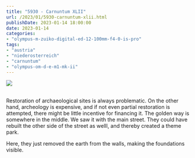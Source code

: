 ```yaml
---
title: "5930 - Carnuntum XLII"
url: /2023/01/5930-carnuntum-xlii.html
publishDate: 2023-01-14 18:00:00
date: 2023-01-14
categories:
- "olympus-m-zuiko-digital-ed-12-100mm-f4-0-is-pro"
tags:
- "austria"
- "niederosterreich"
- "carnuntum"
- "olympus-om-d-e-m1-mk-ii"
---
```

<div class="container">
<div class="center"><a target="_blank" href="https://d25zfm9zpd7gm5.cloudfront.net/1200x1200/2019/20190922_105746_lr.jpg"><img class="webfeedsFeaturedVisual" src="https://d25zfm9zpd7gm5.cloudfront.net/0600x0600/2019/20190922_105746_lr.jpg" /></a></div>
</div>
<br />

Restoration of archaeological sites is always problematic.
On the other hand, archeology is expensive, and if not even
partial restoration is attempted, there might be little
incentive for financing it. The golden way is somewhere in
the middle. We saw it with the main street. They could have
rebuilt the other side of the street as welll, and thereby
created a theme park.

Here, they just removed the earth from the walls, making the
foundations visible.
